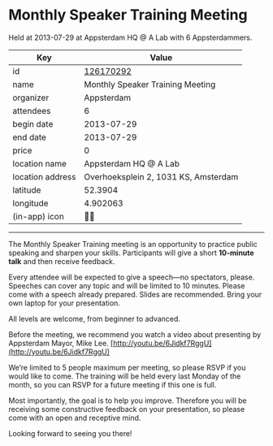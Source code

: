 # Monthly Speaker Training Meeting
Held at 2013-07-29 at Appsterdam HQ @ A Lab with 6 Appsterdammers.
        
|Key|Value
|---|---|
|id|[126170292](https://www.meetup.com/appsterdam/events/126170292/)|
|name|Monthly Speaker Training Meeting|
|organizer|Appsterdam|
|attendees|6|
|begin date|2013-07-29|
|end date|2013-07-29|
|price|0|
|location name|Appsterdam HQ @ A Lab|
|location address|Overhoeksplein 2, 1031 KS, Amsterdam|
|latitude|52.3904|
|longitude|4.902063|
|(in-app) icon|🧑‍🏫|

---

The Monthly Speaker Training meeting is an opportunity to practice public speaking and sharpen your skills. Participants will give a short **10-minute talk** and then receive feedback.

Every attendee will be expected to give a speech—no spectators, please. Speeches can cover any topic and will be limited to 10 minutes. Please come with a speech already prepared. Slides are recommended. Bring your own laptop for your presentation.

All levels are welcome, from beginner to advanced.

Before the meeting, we recommend you watch a video about presenting by Appsterdam Mayor, Mike Lee. [http://youtu.be/6Jidkf7RggU](http://youtu.be/6Jidkf7RggU)

We’re limited to 5 people maximum per meeting, so please RSVP if you would like to come. The training will be held every last Monday of the month, so you can RSVP for a future meeting if this one is full.

Most importantly, the goal is to help you improve. Therefore you will be receiving some constructive feedback on your presentation, so please come with an open and receptive mind.

Looking forward to seeing you there!

 


